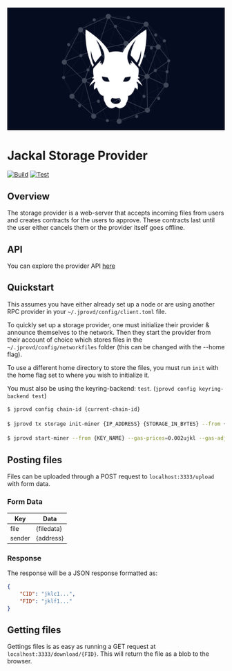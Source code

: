 ![Jackal Provider Cover](./assets/jklstorage.png)
# Jackal Storage Provider

[![Build](https://github.com/JackalLabs/canine-provider/actions/workflows/build.yml/badge.svg)](https://github.com/JackalLabs/canine-provider/actions/workflows/build.yml)
[![Test](https://github.com/JackalLabs/canine-provider/actions/workflows/test.yml/badge.svg)](https://github.com/JackalLabs/canine-provider/actions/workflows/test.yml)

## Overview
The storage provider is a web-server that accepts incoming files from users and creates contracts for the users to approve. These contracts last until the user either cancels them or the provider itself goes offline.

## API

You can explore the provider API [here](https://www.postman.com/navigation-pilot-71533452/workspace/jackal-storage-api)

## Quickstart
This assumes you have either already set up a node or are using another RPC provider in your `~/.jprovd/config/client.toml` file.

To quickly set up a storage provider, one must initialize their provider & announce themselves to the network. Then they start the provider from their account of choice which stores files in the `~/.jprovd/config/networkfiles` folder (this can be changed with the --home flag).

To use a different home directory to store the files, you must run `init` with the home flag set to where you wish to initialize it.

You must also be using the keyring-backend: `test`. (`jprovd config keyring-backend test`)

```sh
$ jprovd config chain-id {current-chain-id}

$ jprovd tx storage init-miner {IP_ADDRESS} {STORAGE_IN_BYTES} --from {KEY_NAME} --gas-prices=0.002ujkl --gas-adjustment=1.5

$ jprovd start-miner --from {KEY_NAME} --gas-prices=0.002ujkl --gas-adjustment=1.5 -y
```

## Posting files
Files can be uploaded through a POST request to `localhost:3333/upload` with form data.
### Form Data
| Key    | Data       |
|--------|------------|
| file   | {filedata} |
| sender | {address}  |

### Response
The response will be a JSON response formatted as:
```JSON
{
    "CID": "jklc1...",
    "FID": "jklf1..."
}
```

## Getting files
Gettings files is as easy as running a GET request at `localhost:3333/download/{FID}`. This will return the file as a blob to the browser.


